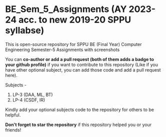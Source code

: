 # BE_Sem_5_Assignments (AY 2023-24 acc. to new 2019-20 SPPU syllabse)

This is open-source repository for SPPU BE (Final Year) Computer Engineering Semester-5 Assignments with screenshots

You can <b>co-author or add a pull request (both of them adds a badge to your github profile)</b> if you want to contribute to this repository (Like if you have other optional subject, you can add those code and add a pull request here).

Subjects -

1. LP-3 (DAA, ML, BT)
2. LP-4 (CSDF, IR)

Kindly add your optional subjects code to the repository for others to be helpful.

<b>Don't forget to star the repository</b> if this repository helped you or your friends!
